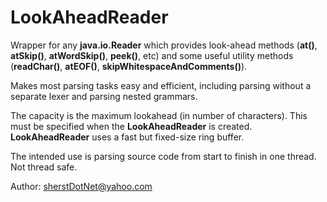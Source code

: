 # LookAheadReader

Wrapper for any **java.io.Reader** which provides look-ahead methods (**at()**, **atSkip()**, **atWordSkip()**, **peek()**, etc) and some useful utility methods (**readChar()**, **atEOF()**, **skipWhitespaceAndComments()**).

Makes most parsing tasks easy and efficient, including parsing without a separate lexer and parsing nested grammars.

The capacity is the maximum lookahead (in number of characters). This must be specified when the **LookAheadReader** is created. **LookAheadReader** uses a fast but fixed-size ring buffer.

The intended use is parsing source code from start to finish in one thread. Not thread safe.

Author:
    sherstDotNet@yahoo.com 
